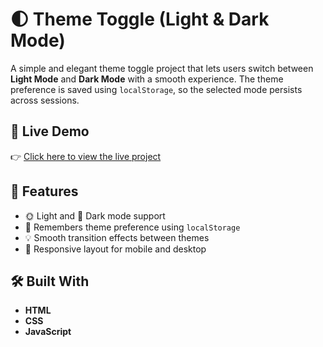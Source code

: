 # 🌓 Theme Toggle (Light & Dark Mode)

A simple and elegant theme toggle project that lets users switch between **Light Mode** and **Dark Mode** with a smooth experience. The theme preference is saved using `localStorage`, so the selected mode persists across sessions.

## 🚀 Live Demo

👉 [Click here to view the live project](https://theme-toggle-chi.vercel.app/)

## 📌 Features

- 🌞 Light and 🌚 Dark mode support
- 💾 Remembers theme preference using `localStorage`
- 💡 Smooth transition effects between themes
- 📱 Responsive layout for mobile and desktop

## 🛠️ Built With

- **HTML**
- **CSS**
- **JavaScript**



